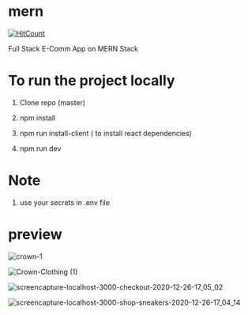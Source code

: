 # mern 
[![HitCount](http://hits.dwyl.com/anuragmy/mern.svg)](http://hits.dwyl.com/anuragmy/mern)

Full Stack E-Comm App on MERN Stack

# To run the project locally

1. Clone repo (master)

2. npm install 

3. npm run install-client ( to install react dependencies)

4. npm run dev

# Note

1. use your secrets in .env file

# preview 

![crown-1](https://user-images.githubusercontent.com/24504245/103453409-c88d3180-4cff-11eb-94e1-3a4ccc40404a.png)

![Crown-Clothing (1)](https://user-images.githubusercontent.com/24504245/103453436-f96d6680-4cff-11eb-8ae0-c5a3e933ce65.png)

![screencapture-localhost-3000-checkout-2020-12-26-17_05_02](https://user-images.githubusercontent.com/24504245/103453448-0e49fa00-4d00-11eb-8614-ecdef4662925.png)

![screencapture-localhost-3000-shop-sneakers-2020-12-26-17_04_14](https://user-images.githubusercontent.com/24504245/103453453-1c981600-4d00-11eb-9547-edc6621fa7bb.png)
